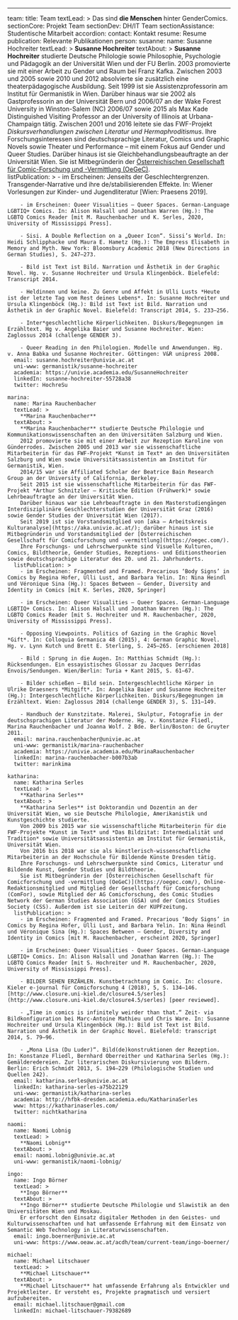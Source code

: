 ---
team:
  title: Team
  textLead: >
    Das sind **die Menschen** hinter GenderComics.
  sectionCore: Projekt Team
  sectionDev: DH/IT Team
  sectionAssistance: Studentische Mitarbeit
  accordion:
    contact: Kontakt
    resume: Resume
    publication: Relevante Publikationen
  person:
    susanne:
      name: Susanne Hochreiter
      textLead: >
        **Susanne Hochreiter**
      textAbout: >
        **Susanne Hochreiter** studierte Deutsche Philologie sowie Philosophie, Psychologie und Pädagogik an der Universität Wien und der FU Berlin. 
        2003 promovierte sie mit einer Arbeit zu Gender und Raum bei Franz Kafka. Zwischen 2003 und 2005 sowie 2010 und 2012 absolvierte sie zusätzlich eine theaterpädagogische Ausbildung. 
        Seit 1999 ist sie Assistenzprofessorin am Institut für Germanistik in Wien. Darüber hinaus war sie 2002 als Gastprofessorin an der Universität Bern und 2006/07 an der Wake Forest University in Winston-Salem (NC) 2006/07 sowie 2015 als Max Kade Distinguished Visiting Professor an der University of Illinois at Urbana-Champaign tätig. 
        Zwischen 2001 und 2016 leitete sie das FWF-Projekt *Diskursverhandlungen zwischen Literatur und Hermaphroditismus*. Ihre Forschungsinteressen sind deutschsprachige Literatur, Comics und Graphic Novels sowie Theater und Performance – mit einem Fokus auf Gender und Queer Studies. 
        Darüber hinaus ist sie Gleichbehandlungsbeauftragte an der Universität Wien. Sie ist Mitbegründerin der [Österreichischen Gesellschaft für Comic-Forschung und -Vermittlung (OeGeC)](https://oegec.com/).       
      listPublication: >
        - im Erscheinen: Jenseits der Geschlechtergrenzen. Transgender-Narrative und ihre de/stabilisierenden Effekte. In: Wiener Vorlesungen zur Kinder- und Jugendliteratur [Wien: Praesens 2019].
                  
        - im Erscheinen: Queer Visualities – Queer Spaces. German-Language LGBTIQ+ Comics. In: Alison Halsall und Jonathan Warren (Hg.): The LGBTQ Comics Reader [mit M. Rauchenbacher und K. Serles, 2020, University of Mississippi Press].
          
        - Sisi. A Double Reflection on a „Queer Icon“. Sissi’s World. In: Heidi Schlipphacke und Maura E. Hametz (Hg.): The Empress Elisabeth in Memory and Myth. New York: Bloomsbury Academic 2018 (New Directions in German Studies), S. 247–273.
          
        - Bild ist Text ist Bild. Narration und Ästhetik in der Graphic Novel. Hg. v. Susanne Hochreiter und Ursula Klingenböck. Bielefeld: Transcript 2014.
          
        - Heldinnen und keine. Zu Genre und Affekt in Ulli Lusts *Heute ist der letzte Tag vom Rest deines Lebens*. In: Susanne Hochreiter und Ursula Klingenböck (Hg.): Bild ist Text ist Bild. Narration und Ästhetik in der Graphic Novel. Bielefeld: Transcript 2014, S. 233–256.
        
        - Inter*geschlechtliche Körperlichkeiten. Diskurs/Begegnungen im Erzähltext. Hg v. Angelika Baier und Susanne Hochreiter. Wien: Zaglossus 2014 (challenge GENDER 3).
          
        - Queer Reading in den Philologien. Modelle und Anwendungen. Hg. v. Anna Babka und Susanne Hochreiter. Göttingen: V&R unipress 2008.
      email: susanne.hochreiter@univie.ac.at
      uni-www: germanistik/susanne-hochreiter
      academia: https://univie.academia.edu/SusanneHochreiter
      linkedIn: susanne-hochreiter-55728a38
      twitter: HochreSu

    marina:
      name: Marina Rauchenbacher
      textLead: >
        **Marina Rauchenbacher**
      textAbout: >
        **Marina Rauchenbacher** studierte Deutsche Philologie und Kommunikationswissenschaften an den Universitäten Salzburg und Wien. 
        2012 promovierte sie mit einer Arbeit zur Rezeption Karoline von Günderrodes. Zwischen 2005 und 2013 war sie wissenschaftliche Mitarbeiterin für das FWF-Projekt *Kunst im Text* an den Universitäten Salzburg und Wien sowie Universitätsassistentin am Institut für Germanistik, Wien. 
        2014/15 war sie Affiliated Scholar der Beatrice Bain Research Group an der University of California, Berkeley.
        Seit 2015 ist sie wissenschaftliche Mitarbeiterin für das FWF-Projekt *Arthur Schnitzler – Kritische Edition (Frühwerk)* sowie Lehrbeauftragte an der Universität Wien. 
        Darüber hinaus war sie Lehrbeauftragte in den Masterstudiengängen Interdisziplinäre Geschlechterstudien der Universität Graz (2016) sowie Gender Studies der Universität Wien (2017). 
        Seit 2019 ist sie Vorstandsmitglied von [aka – Arbeitskreis Kulturanalyse](https://aka.univie.ac.at/); darüber hinaus ist sie Mitbegründerin und Vorstandsmitglied der [Österreichischen Gesellschaft für Comicforschung und -vermittlung](https://oegec.com/). 
        Ihre Forschungs- und Lehrschwerpunkte sind Visuelle Kulturen, Comics, Bildtheorie, Gender Studies, Rezeptions- und Editionstheorien sowie deutschsprachige Literatur des 20. und 21. Jahrhunderts.
      listPublication: >
        - im Erscheinen: Fragmented and Framed. Precarious ‘Body Signs’ in Comics by Regina Hofer, Ulli Lust, and Barbara Yelin. In: Nina Heindl und Véronique Sina (Hg.): Spaces Between – Gender, Diversity and Identity in Comics [mit K. Serles, 2020, Springer]
          
        - im Erscheinen: Queer Visualities – Queer Spaces. German-Language LGBTIQ+ Comics. In: Alison Halsall und Jonathan Warren (Hg.): The LGBTQ Comics Reader [mit S. Hochreiter und M. Rauchenbacher, 2020, University of Mississippi Press].
          
        - Opposing Viewpoints. Politics of Gazing in the Graphic Novel *Gift*. In: Colloquia Germanica 48 (2015), 4: German Graphic Novel. Hg. v. Lynn Kutch und Brett E. Sterling, S. 245–265. [erschienen 2018]
          
        - Bild : Sprung in die Augen. In: Matthias Schmidt (Hg.): Rücksendungen. Ein essayistisches Glossar zu Jacques Derridas Envois/Sendungen. Wien/Berlin: Turia + Kant 2015, S. 61–67.
          
        - Bilder schießen – Bild sein. Intergeschlechtliche Körper in Ulrike Draesners *Mitgift*. In: Angelika Baier und Susanne Hochreiter (Hg.): Intergeschlechtliche Körperlichkeiten. Diskurs/Begegnungen im Erzähltext. Wien: Zaglossus 2014 (challenge GENDER 3), S. 131–149.
          
        - Handbuch der Kunstzitate. Malerei, Skulptur, Fotografie in der deutschsprachigen Literatur der Moderne. Hg. v. Konstanze Fliedl, Marina Rauchenbacher und Joanna Wolf. 2 Bde. Berlin/Boston: de Gruyter 2011.
      email: marina.rauchenbacher@univie.ac.at
      uni-www: germanistik/marina-rauchenbacher
      academia: https://univie.academia.edu/MarinaRauchenbacher
      linkedIn: marina-rauchenbacher-b007b3ab
      twitter: marinkima

    katharina:
      name: Katharina Serles
      textLead: >
        **Katharina Serles**
      textAbout: >
        **Katharina Serles** ist Doktorandin und Dozentin an der Universität Wien, wo sie Deutsche Philologie, Amerikanistik und Kunstgeschichte studierte. 
        Von 2009 bis 2015 war sie wissenschaftliche Mitarbeiterin für die FWF-Projekte *Kunst im Text* und *Das Bildzitat: Intermedialität und Tradition* sowie Universitätsassistentin am Institut für Germanistik, Universität Wien. 
        Von 2016 bis 2018 war sie als künstlerisch-wissenschaftliche Mitarbeiterin an der Hochschule für Bildende Künste Dresden tätig. 
        Ihre Forschungs- und Lehrschwerpunkte sind Comics, Literatur und Bildende Kunst, Gender Studies und Bildtheorie. 
        Sie ist Mitbegründerin der [Österreichischen Gesellschaft für Comicforschung und -vermittlung (OeGeC)](https://oegec.com/), Online-Redaktionsmitglied und Mitglied der Gesellschaft für Comicforschung (ComFor), sowie Mitglied der AG Comicforschung, des Comic Studies Network der German Studies Association (GSA) und der Comics Studies Society (CSS). Außerdem ist sie Leiterin der KUPFzeitung.
      listPublication: >
        - im Erscheinen: Fragmented and Framed. Precarious ‘Body Signs’ in Comics by Regina Hofer, Ulli Lust, and Barbara Yelin. In: Nina Heindl und Véronique Sina (Hg.): Spaces Between – Gender, Diversity and Identity in Comics [mit M. Rauchenbacher, erscheint 2020, Springer]
         
        - im Erscheinen: Queer Visualities - Queer Spaces. German-Language LGBTIQ+ Comics. In: Alison Halsall und Jonathan Warren (Hg.): The LGBTQ Comics Reader [mit S. Hochreiter und M. Rauchenbacher, 2020, University of Mississippi Press].
          
        - BILDER SEHEN ERZÄHLEN. Kunstbetrachtung im Comic. In: closure. Kieler e-journal für Comicforschung 4 (2018), 5, S. 134–146. [http://www.closure.uni-kiel.de/closure4.5/serles](http://www.closure.uni-kiel.de/closure4.5/serles) [peer reviewed]. 
        
        - „Time in comics is infinitely weirder than that.“ Zeit- via Bildkonfiguration bei Marc-Antoine Mathieu und Chris Ware. In: Susanne Hochreiter und Ursula Klingenböck (Hg.): Bild ist Text ist Bild. Narration und Ästhetik in der Graphic Novel. Bielefeld: transcript 2014, S. 79–96. 
          
        - „Mona Lisa (Du Luder)“. Bild(de)konstruktionen der Rezeption. In: Konstanze Fliedl, Bernhard Oberreither und Katharina Serles (Hg.): Gemälderedereien. Zur literarischen Diskursivierung von Bildern. Berlin: Erich Schmidt 2013, S. 194–229 (Philologische Studien und Quellen 242).
      email: katharina.serles@univie.ac.at
      linkedIn: katharina-serles-a75b22129
      uni-www: germanistik/katharina-serles
      academia: http://hfbk-dresden.academia.edu/KatharinaSerles
      www: https://katharinaserles.com/
      twitter: nichtkatharina

    naomi:
      name: Naomi Lobnig
      textLead: >
        **Naomi Lobnig**
      textAbout: >
      email: naomi.lobnig@univie.ac.at
      uni-www: germanistik/naomi-lobnig/

    ingo:
      name: Ingo Börner
      textLead: >
        **Ingo Börner**
      textAbout: >
        **Ingo Börner** studierte Deutsche Philologie und Slawistik an den Universitäten Wien und Moskau. 
        Er erforscht den Einsatz digitaler Methoden in den Geistes- und Kulturwissenschaften und hat umfassende Erfahrung mit dem Einsatz von Semantic Web Technology in Literaturwissenschaften.      
      email: ingo.boerner@univie.ac.at
      uni-www: https://www.oeaw.ac.at/acdh/team/current-team/ingo-boerner/

    michael:
      name: Michael Litschauer
      textLead: >
        **Michael Litschauer**
      textAbout: >
        **Michael Litschauer** hat umfassende Erfahrung als Entwickler und Projektleiter. Er versteht es, Projekte pragmatisch und versiert aufzubereiten.
      email: michael.litschauer@gmail.com
      linkedIn: michael-litschauer-79382689
